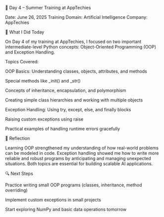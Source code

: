 📅 Day 4 – Summer Training at AppTechies

Date: June 26, 2025
Training Domain: Artificial Intelligence
Company: AppTechies

🧠 What I Did Today

On Day 4 of my training at AppTechies, I focused on two important intermediate-level Python concepts: Object-Oriented Programming (OOP) and Exception Handling.

Topics Covered:

OOP Basics: Understanding classes, objects, attributes, and methods

Special methods like _init() and __str_()

Concepts of inheritance, encapsulation, and polymorphism

Creating simple class hierarchies and working with multiple objects

Exception Handling: Using try, except, else, and finally blocks

Raising custom exceptions using raise

Practical examples of handling runtime errors gracefully


📝 Reflection

Learning OOP strengthened my understanding of how real-world problems can be modeled in code. Exception handling showed me how to write more reliable and robust programs by anticipating and managing unexpected situations. Both topics are essential for building scalable AI applications.

🔍 Next Steps

Practice writing small OOP programs (classes, inheritance, method overriding)

Implement custom exceptions in small projects

Start exploring NumPy and basic data operations tomorrow
